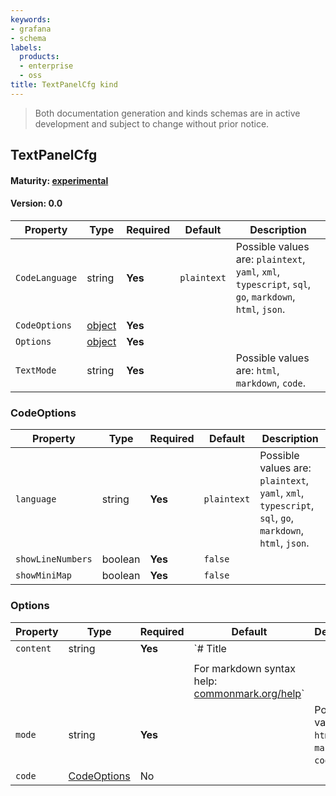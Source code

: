 ```yaml
---
keywords:
- grafana
- schema
labels:
  products:
  - enterprise
  - oss
title: TextPanelCfg kind
---
```


> Both documentation generation and kinds schemas are in active development and subject to change without prior notice.

## TextPanelCfg

#### Maturity: [experimental](../../../maturity/#experimental)

#### Version: 0.0

| Property       | Type                   | Required | Default     | Description                                                                                             |
| -------------- | ---------------------- | -------- | ----------- | ------------------------------------------------------------------------------------------------------- |
| `CodeLanguage` | string                 | **Yes**  | `plaintext` | Possible values are: `plaintext`, `yaml`, `xml`, `typescript`, `sql`, `go`, `markdown`, `html`, `json`. |
| `CodeOptions`  | [object](#codeoptions) | **Yes**  |             |                                                                                                         |
| `Options`      | [object](#options)     | **Yes**  |             |                                                                                                         |
| `TextMode`     | string                 | **Yes**  |             | Possible values are: `html`, `markdown`, `code`.                                                        |

### CodeOptions

| Property          | Type    | Required | Default     | Description                                                                                             |
| ----------------- | ------- | -------- | ----------- | ------------------------------------------------------------------------------------------------------- |
| `language`        | string  | **Yes**  | `plaintext` | Possible values are: `plaintext`, `yaml`, `xml`, `typescript`, `sql`, `go`, `markdown`, `html`, `json`. |
| `showLineNumbers` | boolean | **Yes**  | `false`     |                                                                                                         |
| `showMiniMap`     | boolean | **Yes**  | `false`     |                                                                                                         |

### Options

| Property  | Type                        | Required | Default                                                                        | Description                                      |
| --------- | --------------------------- | -------- | ------------------------------------------------------------------------------ | ------------------------------------------------ |
| `content` | string                      | **Yes**  | `# Title                                                                       |                                                  |
|           |                             |          |                                                                                |                                                  |
|           |                             |          | For markdown syntax help: [commonmark.org/help](https://commonmark.org/help/)` |                                                  |
| `mode`    | string                      | **Yes**  |                                                                                | Possible values are: `html`, `markdown`, `code`. |
| `code`    | [CodeOptions](#codeoptions) | No       |                                                                                |                                                  |
